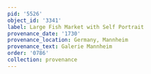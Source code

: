 ```yaml
---
pid: '5526'
object_id: '3341'
label: Large Fish Market with Self Portrait
provenance_date: '1730'
provenance_location: Germany, Mannheim
provenance_text: Galerie Mannheim
order: '0786'
collection: provenance
---
```

